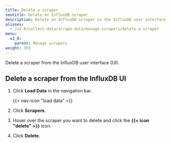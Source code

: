 ```yaml
---
title: Delete a scraper
seotitle: Delete an InfluxDB scraper
description: Delete an InfluxDB scraper in the InfluxDB user interface.
aliases:
  - /v2.0/collect-data/scrape-data/manage-scrapers/delete-a-scraper
menu:
  v2_0:
    parent: Manage scrapers
weight: 303
---
```


Delete a scraper from the InfluxDB user interface (UI).

## Delete a scraper from the InfluxDB UI
1. Click **Load Data** in the navigation bar.

    {{< nav-icon "load data" >}}

2. Click **Scrapers**.
3. Hover over the scraper you want to delete and click the **{{< icon "delete" >}}** icon.
4. Click **Delete**.
